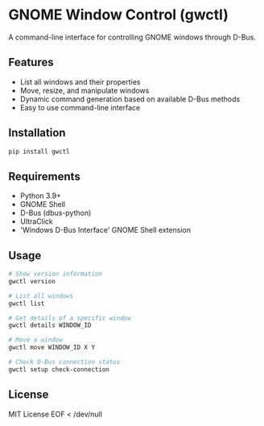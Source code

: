 # GNOME Window Control (gwctl)

A command-line interface for controlling GNOME windows through D-Bus.

## Features

- List all windows and their properties
- Move, resize, and manipulate windows
- Dynamic command generation based on available D-Bus methods
- Easy to use command-line interface

## Installation

```bash
pip install gwctl
```

## Requirements

- Python 3.9+
- GNOME Shell
- D-Bus (dbus-python)
- UltraClick
- 'Windows D-Bus Interface' GNOME Shell extension

## Usage

```bash
# Show version information
gwctl version

# List all windows
gwctl list

# Get details of a specific window
gwctl details WINDOW_ID

# Move a window
gwctl move WINDOW_ID X Y

# Check D-Bus connection status
gwctl setup check-connection
```

## License

MIT License
EOF < /dev/null

